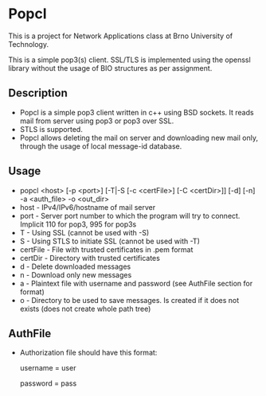 # Popcl

This is a project for Network Applications class at Brno University of Technology.

This is a simple pop3(s) client. SSL/TLS is implemented using the openssl library without the usage of BIO structures as per assignment.

## Description 
  *   Popcl is a simple pop3 client written in c++ using BSD sockets. It reads mail from server using pop3 or pop3 over SSL.
  * STLS is supported.
  * Popcl allows deleting the mail on server and downloading new mail only, through the usage of local message-id database.

## Usage
  * popcl \<host> [-p \<port>] [-T|-S [-c \<certFile>] [-C \<certDir>]] [-d] [-n] -a \<auth_file> -o \<out_dir>
  * host - IPv4/IPv6/hostname of mail server
  * port - Server port number to which the program will try to connect. Implicit 110 for pop3, 995 for pop3s
  * T - Using SSL (cannot be used with -S)
  * S - Using STLS to initiate SSL (cannot be used with -T)   
  * certFile - File with trusted certificates in .pem format
  * certDir - Directory with trusted certificates
  * d - Delete downloaded messages
  * n - Download only new messages
  * a - Plaintext file with username and password (see AuthFile section for format)
  * o - Directory to be used to save messages. Is created if it does not exists (does not create whole path tree)

## AuthFile
  * Authorization file should have this format:

    username = user

    password = pass
